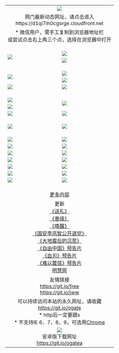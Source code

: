 ﻿<table>
  <tr></tr>
  <tr><td colspan=2 align=center><img src="https://cloud.githubusercontent.com/assets/11880933/13434984/f430fae2-e012-11e5-814f-c2df1e82b247.jpg" /></td></tr>
  <tr><td colspan=2 align=center>网门最新动态网址，请点击进入
<br>https://d1qi7ih0cgsrge.cloudfront.net
    </td>
  </tr>
  <tr>
    <td colspan=2 align=center>* 微信用户，需手工复制到浏览器地址栏<br>或尝试点击右上角三个点，选择在浏览器中打开
    <!--br>* IE6打开动态网址须在选项中勾选TLS 1.0--></td>
  </tr>
  <tr height="20">
  <tr>
    <td rowspan=2><a href="https://d1qi7ih0cgsrge.cloudfront.net/ogUP.aspx?name=11DKC.mp4&list=11DKC" target="_blank"><img src="https://d1qi7ih0cgsrge.cloudfront.net/Up/11DKC1.jpg" /></a></td> 
    <td><div><a href="https://d1qi7ih0cgsrge.cloudfront.net/ogUP.aspx?name=LRWS.mp4&list=LRWS" target="_blank"><img src="https://d1qi7ih0cgsrge.cloudfront.net/Up/LRWS.jpg" /></a></td>
   </tr>
  <tr>
    <td><a href="https://d1qi7ih0cgsrge.cloudfront.net/ogNiceVedio.aspx" target="_blank"><img src="https://d1qi7ih0cgsrge.cloudfront.net/Up/11TGKDY.jpg" /></a></td>
  </tr>
  <tr height="20">
  <tr>
    <td rowspan=2><a href="https://d1qi7ih0cgsrge.cloudfront.net/ogUP.aspx?name=4EE/DJ.mp4&list=4EEDJ" target="_blank"><img src="https://d1qi7ih0cgsrge.cloudfront.net/Up/4EE/DJ140.jpg"/></a></td>
    <td><a href="https://d1qi7ih0cgsrge.cloudfront.net/ogUP.aspx?name=4EE/ZG.mp4&list=4EEZG" target="_blank"><img src="https://d1qi7ih0cgsrge.cloudfront.net/Up/4EE/ZG0.jpg"/></a></td>
    <!--td><a href="https://d1qi7ih0cgsrge.cloudfront.net/ogUP.aspx?name=4EE/HQ.mp4&list=4EEHQ" target="_blank"><img src="https://d1qi7ih0cgsrge.cloudfront.net/Up/4EE/HQ0.jpg"/></a></td-->
  </tr>
  <tr>
    <td><a href="https://d1qi7ih0cgsrge.cloudfront.net/ogUP.aspx?name=4EE/QQ.mp4&list=4EEQQ" target="_blank"><img src="https://d1qi7ih0cgsrge.cloudfront.net/Up/4EE/QQ0.jpg"/></a></td>
  </tr>
  <tr>
    <td><a href="https://d1qi7ih0cgsrge.cloudfront.net/onCO.aspx?ob=600%CA%C2%CE%EF&op=%D4%F6%C9%BE%B8%C4&args=WH1~%23%C0%E0%D0%CD6%D0%C2%CE%C5%7c%23%C0%E0%D0%CD6%C6%C0%C2%DB" target="_blank"><img src="https://d1qi7ih0cgsrge.cloudfront.net/Up/0WZ.jpg" /></a></td>
    <td><a href="https://d1qi7ih0cgsrge.cloudfront.net/onCO.aspx?ob=600%CA%C2%CE%EF&op=%D4%F6%C9%BE%B8%C4&args=WH1~%23%D3%C3%BB%A7" target="_blank"><img src="https://d1qi7ih0cgsrge.cloudfront.net/Up/0WB.jpg" /></a></td>
  </tr>
  <tr height="20">
  <tr>
    <td><a href="https://d1qi7ih0cgsrge.cloudfront.net/ogUP.aspx?name=JQR.mp4&count=2" target="_blank"><img src="https://d1qi7ih0cgsrge.cloudfront.net/Up/JQR.jpg" /></a></td>   
    <td rowspan=2><a href="https://d1qi7ih0cgsrge.cloudfront.net/ogUP.aspx?name=JP.mp4&count=9" target="_blank"><img src="https://d1qi7ih0cgsrge.cloudfront.net/Up/JP.jpg" /></td>
  </tr>
  <tr>
    <td><a href="https://d1qi7ih0cgsrge.cloudfront.net/ogUP.aspx?name=WH.mp4" target="_blank"><img src="https://d1qi7ih0cgsrge.cloudfront.net/Up/WH.jpg" /></a></td>
  </tr>
  <tr>
    <td><a href="https://d1qi7ih0cgsrge.cloudfront.net/ogUP.aspx?name=SSZJ.mp4&list=SSZJ" target="_blank"><img src="https://d1qi7ih0cgsrge.cloudfront.net/Up/SSZJ.jpg" /></a></td>
    <td><a href="https://d1qi7ih0cgsrge.cloudfront.net/ogUP.aspx?name=WLSH.mp4&count=2" target="_blank"><img src="https://d1qi7ih0cgsrge.cloudfront.net/Up/WLSH.jpg" /></a</td>
  </tr>
  <tr height="20">
  <tr>
    <td><a href="https://d1qi7ih0cgsrge.cloudfront.net/ogUP.aspx?name=ZY.mp4&count=2015|16" target="_blank"><img src="https://d1qi7ih0cgsrge.cloudfront.net/Up/ZY.jpg" /></a</td>
    <td><a href="https://d1qi7ih0cgsrge.cloudfront.net/ogUP.aspx?name=XTFY.mp4&count=B|2,A|24" target="_blank"><img src="https://d1qi7ih0cgsrge.cloudfront.net/Up/XTFY.jpg" /></a></td>
  </tr>
  <tr height="20">
  </tr>
  <!--tr>
    <td><a href="https://d1qi7ih0cgsrge.cloudfront.net/ogUP.aspx?name=4EE/GX.mp4&list=4EEGX" target="_blank"><img src="https://d1qi7ih0cgsrge.cloudfront.net/Up/4EE/GX0.jpg"/></a></td>
    <td><a href="https://d1qi7ih0cgsrge.cloudfront.net/ogUP.aspx?name=4EE/HD.mp4&list=4EEHD" target="_blank"><img src="https://d1qi7ih0cgsrge.cloudfront.net/Up/4EE/HD0.jpg"/></a></td>
  </tr>
  <tr>
    <td><a href="https://d1qi7ih0cgsrge.cloudfront.net/ogUP.aspx?name=4EE/TX.mp4&list=4EETX" target="_blank"><img src="https://d1qi7ih0cgsrge.cloudfront.net/Up/4EE/TX0.jpg"/></a></td>
    <td><a href="https://d1qi7ih0cgsrge.cloudfront.net/ogUP.aspx?name=4EE/WZ.mp4&list=4EEWZ" target="_blank"><img src="https://d1qi7ih0cgsrge.cloudfront.net/Up/4EE/WZ0.jpg"/></a></td>
  </tr-->
  <tr>
    <td><a href="https://d1qi7ih0cgsrge.cloudfront.net/onUP.aspx?name=https://du172fz170yac.cloudfront.net/" target="_blank"><img src="https://d1qi7ih0cgsrge.cloudfront.net/Up/0DTW.jpg"/></a></td>
    <td><a href="https://d1qi7ih0cgsrge.cloudfront.net/onUP.aspx?name=https://d240ns8up8earz.cloudfront.net/acenter/" target="_blank"><img src="https://d1qi7ih0cgsrge.cloudfront.net/Up/0TDW.jpg" /></a></td>
  </tr>
  <tr>
    <td><a href="https://d1qi7ih0cgsrge.cloudfront.net/onUP.aspx?name=https://d4508d6vomz2p.cloudfront.net/gb/nsc413.htm" target="_blank"><img src="https://d1qi7ih0cgsrge.cloudfront.net/Up/0DJY.jpg" /></a></td>
    <td><a href="https://d1qi7ih0cgsrge.cloudfront.net/onUP.aspx?name=https://d4apjbhkuxer1.cloudfront.net/xtr/gb/prog204.html" target="_blank"><img src="https://d1qi7ih0cgsrge.cloudfront.net/Up/0XTR.jpg" /></a></td>
  </tr>
  <tr>
    <td><a href="https://d1qi7ih0cgsrge.cloudfront.net/onUP.aspx?name=https://d3aj00iefsmfgc.cloudfront.net/" target="_blank"><img src="https://d1qi7ih0cgsrge.cloudfront.net/Up/0MHW.jpg" /></a></td>
    <td><a href="https://d1qi7ih0cgsrge.cloudfront.net/onUP.aspx?name=https://d20wz7qt14x5d2.cloudfront.net/" target="_blank"><img src="https://d1qi7ih0cgsrge.cloudfront.net/Up/0ZJW.jpg" /></a></td>
  </tr>
  <tr>
    <td><a href="https://d1qi7ih0cgsrge.cloudfront.net/ogUP.aspx?name=0FG.zip" target="_blank"><img src="https://d1qi7ih0cgsrge.cloudfront.net/Up/0FG.jpg" /></a></td>
    <td><a href="https://d1qi7ih0cgsrge.cloudfront.net/ogUP.aspx?name=0FGA.apk" target="_blank"><img src="https://d1qi7ih0cgsrge.cloudfront.net/Up/0FGA.jpg" /></a></td>
  </tr>
  <tr>
    <td><a href="https://d1qi7ih0cgsrge.cloudfront.net/ogUP.aspx?name=0U.zip" target="_blank"><img src="https://d1qi7ih0cgsrge.cloudfront.net/Up/0U.jpg" /></a></td>
    <td><a href="https://d1qi7ih0cgsrge.cloudfront.net/ogUP.aspx?name=0UA.apk" target="_blank"><img src="https://d1qi7ih0cgsrge.cloudfront.net/Up/0UA.jpg" /></a></td>
  </tr>
  <tr>
    <td><a href="https://d1qi7ih0cgsrge.cloudfront.net/ogUP.aspx?name=0iPPOTV.zip" target="_blank"><img src="https://d1qi7ih0cgsrge.cloudfront.net/Up/0iPPOTV.jpg" /></a></td>
    <td><a href="https://d1qi7ih0cgsrge.cloudfront.net/ogUP.aspx?name=0iNTD.apk" target="_blank"><img src="https://d1qi7ih0cgsrge.cloudfront.net/Up/0iNTD.jpg" /></a></td>
  </tr>
  <!--tr>
    <td><a href="https://d1qi7ih0cgsrge.cloudfront.net/ogNice.aspx" target="_blank"><img src="https://d1qi7ih0cgsrge.cloudfront.net/Up/0WCYY.jpg" /></a></td>
    <td><a href="https://d1qi7ih0cgsrge.cloudfront.net/onCO.aspx?list=XWPL&mode=m" target="_blank"><img src="https://d1qi7ih0cgsrge.cloudfront.net/Up/0WZTT.jpg" /></a></td> 
  </tr-->
  <tr>
    <td><a href="https://d1qi7ih0cgsrge.cloudfront.net/ogDY.aspx" target="_blank"><img src="https://d1qi7ih0cgsrge.cloudfront.net/Up/0FK.jpg" /></a></td>
    <td><a href="https://d1qi7ih0cgsrge.cloudfront.net/ogST.aspx" target="_blank"><img src="https://d1qi7ih0cgsrge.cloudfront.net/Up/0ST.jpg" /></a></td> 
  </tr>
  <tr height="20">
  <tr>
    <td colspan=2 align=center><a href="https://d1qi7ih0cgsrge.cloudfront.net/ogNice.aspx">更多内容</a>
    </td>
  </tr>
  <tr>
    <td colspan=2 align=center>更新<br>
      <a href="https://d1qi7ih0cgsrge.cloudfront.net/ogUP.aspx?name=4ESL.mp4" target="_blank">《送礼》</a><br>
      <a href="https://d1qi7ih0cgsrge.cloudfront.net/ogUP.aspx?name=4ESY.mp4" target="_blank">《善缘》</a><br>
      <a href="https://d1qi7ih0cgsrge.cloudfront.net/ogUP.aspx?name=4EHX.mp4" target="_blank">《唤醒》</a><br>
      <a href="https://d1qi7ih0cgsrge.cloudfront.net/ogUP.aspx?name=4LFZ.mp4" target="_blank">《国安李凤智公开退党》</a><br>
      <a href="https://d1qi7ih0cgsrge.cloudfront.net/ogUP.aspx?name=4DDZHDCS.mp4" target="_blank">《大地震后的沉思》</a><br>
      <a href="https://d1qi7ih0cgsrge.cloudfront.net/ogUP.aspx?name=11ZYZG0.mp4" target="_blank">《自由中国》预告片</a><br>
      <a href="https://d1qi7ih0cgsrge.cloudfront.net/ogUP.aspx?name=11XR.mp4" target="_blank">《血刃》预告片</a><br>
      <a href="https://d1qi7ih0cgsrge.cloudfront.net/ogUP.aspx?name=11NYZX.mp4&count=2" target="_blank">《难以置信》预告片</a><br>
      <a href="https://d1qi7ih0cgsrge.cloudfront.net/onUP.aspx?name=https://www.minghui.org/" target="_blank">明慧网</a>
    </td>
  </tr>
  <tr>
    <td colspan=2 align=center>友情链接<br>
      <a href="https://git.io/free" target="_blank">https://git.io/free</a><br>
      <a href="https://git.io/jww" target="_blank">https://git.io/jww</a>
    </td>
  </tr>
  <tr>
    <td colspan=2 align=center>可以持续访问本站的永久网址，请收藏<br/><a href="https://git.io/ogate" target="_blank">https://git.io/ogate</a><br/>* http后一定要跟s<br/>* 不支持IE 6、7、8、9，可选用<a href="https://d1qi7ih0cgsrge.cloudfront.net/ogUP.aspx?name=0ChromePortable.zip">Chrome</a></td>
  </tr>
  <tr>
    <td colspan=2 align=center><a href="https://d1qi7ih0cgsrge.cloudfront.net/ogUP.aspx?name=0oGate.apk" target="_blank"><img src="https://cloud.githubusercontent.com/assets/11880933/13720399/75e143ee-e842-11e5-9f0a-1421f423c80f.jpg" /></a><br>安卓版下载网址<br><a href="https://git.io/ogatea">https://git.io/ogatea</a></td>
  </tr>
  <!--tr>
    <td colspan=2 align=center>可能失效的动态网址
    </td>
  </tr-->
</table>
